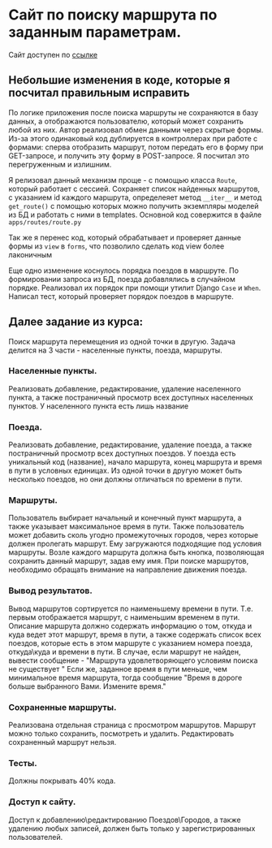 # Сайт по поиску маршрута по заданным параметрам.

Сайт доступен по [ссылке](evgeniy-k-travelling.herokuapp.com)

## Небольшие изменения в коде, которые я посчитал правильным исправить
По логике приложения после поиска маршруты не сохраняются в базу данных, а отображаются пользователю, который может сохранить любой из них. Автор реализовал обмен данными через скрытые формы. Из-за этого одинаковый код дублируется в контроллерах при работе с формами: сперва отобразить маршрут, потом передать его в форму при GET-запросе, и получить эту форму в POST-запросе. Я посчитал это перегруженным и излишним.

Я релизовал данный механизм проще - с помощью класса `Route`, который работает с сессией. Сохраняет список найденных маршрутов, с указанием id каждого маршрута, определеяет метод `__iter__` и метод `get_route()` с помощью которых можно получить экземпляры моделей из БД и работать с ними в templates. Основной код совержится в файле `apps/routes/route.py`

Так же я перенес код, который обрабатывает и проверяет данные формы из `view` в `forms`, что позволило сделать код view более лаконичным  

Еще одно изменение коснулось порядка поездов в маршруте. По формировании запроса из БД, поезда добавлялись в случайном порядке. Реализовал их порядок при помощи утилит Django `Case` и `When`. Написал тест, который проверяет порядок поездов в маршруте.


## Далее задание из курса:
Поиск маршрута перемещения из одной точки в другую. Задача делится на 3 части - населенные пункты, поезда, маршруты.

### Населенные пункты.
Реализовать добавление, редактирование, удаление населенного пункта, а также постраничный просмотр всех доступных населенных пунктов. У населенного пункта есть лишь название

### Поезда.
Реализовать добавление, редактирование, удаление поезда, а также постраничный просмотр всех доступных поездов. У поезда есть уникальный код (название), начало маршрута, конец маршрута и время в пути в условных единицах. Из одной точки в другую может быть несколько поездов, но они должны отличаться по времени в пути.

### Маршруты.
Пользователь выбирает начальный и конечный пункт маршрута, а также указывает максимальное время в пути. Также пользователь может добавить сколь угодно промежуточных городов, через которые должен пролегать маршрут. Ему загружаются подходящие под условия маршруты. Возле каждого маршрута должна быть кнопка, позволяющая сохранить данный маршрут, задав ему имя. При поиске маршрутов, необходимо обращать внимание на направление движения поезда.

### Вывод результатов.
Вывод маршрутов сортируется по наименьшему времени в пути. Т.е. первым отображается маршрут, с наименьшим временем в пути. Описание маршрута должно содержать информацию о том, откуда и куда ведет этот маршрут, время в пути, а также содержать список всех поездов, которые есть в этом маршруте с указанием номера поезда, откуда\куда и времени в пути.
В случае, если маршрут не найден, вывести сообщение - "Маршрута удовлетворяющего условиям поиска не существует " Если же, заданное время в пути меньше, чем минимальное время маршрута, тогда сообщение "Время в дороге больше выбранного Вами. Измените время."

### Сохраненные маршруты.
Реализована отдельная страница с просмотром маршрутов. Маршрут можно только сохранить, посмотреть и удалить. Редактировать сохраненный маршрут нельзя.

### Тесты.
Должны покрывать 40% кода.

### Доступ к сайту.
Доступ к добавлению\редактированию Поездов\Городов, а также удалению любых записей, должен быть только у зарегистрированных пользователей.

